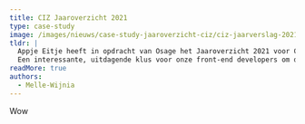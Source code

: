 ```yaml
---
title: CIZ Jaaroverzicht 2021
type: case-study
image: /images/nieuws/case-study-jaaroverzicht-ciz/ciz-jaarverslag-2021-one-page.jpg
tldr: |
  Appje Eitje heeft in opdracht van Osage het Jaaroverzicht 2021 voor CIZ opgeleverd.
  Een interessante, uitdagende klus voor onze front-end developers om de vele illustraties te animeren.
readMore: true
authors:
  - Melle-Wijnia
---
```


Wow
